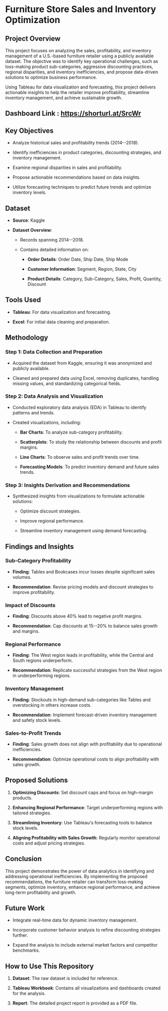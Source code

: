Furniture Store Sales and Inventory Optimization
============================================

Project Overview
----------------

This project focuses on analyzing the sales, profitability, and inventory management of a U.S.-based furniture retailer using a publicly available dataset. The objective was to identify key operational challenges, such as loss-making product sub-categories, aggressive discounting practices, regional disparities, and inventory inefficiencies, and propose data-driven solutions to optimize business performance.

Using Tableau for data visualization and forecasting, this project delivers actionable insights to help the retailer improve profitability, streamline inventory management, and achieve sustainable growth.

Dashboard Link : https://shorturl.at/SrcWr
----------------
Key Objectives
--------------

-   Analyze historical sales and profitability trends (2014--2018).

-   Identify inefficiencies in product categories, discounting strategies, and inventory management.

-   Examine regional disparities in sales and profitability.

-   Propose actionable recommendations based on data insights.

-   Utilize forecasting techniques to predict future trends and optimize inventory levels.

Dataset
-------

-   **Source**: Kaggle

-   **Dataset Overview**:

    -   Records spanning 2014--2018.

    -   Contains detailed information on:

        -   **Order Details**: Order Date, Ship Date, Ship Mode

        -   **Customer Information**: Segment, Region, State, City

        -   **Product Details**: Category, Sub-Category, Sales, Profit, Quantity, Discount

Tools Used
----------

-   **Tableau**: For data visualization and forecasting.

-   **Excel**: For initial data cleaning and preparation.

Methodology
-----------

### Step 1: Data Collection and Preparation

-   Acquired the dataset from Kaggle, ensuring it was anonymized and publicly available.

-   Cleaned and prepared data using Excel, removing duplicates, handling missing values, and standardizing categorical fields.

### Step 2: Data Analysis and Visualization

-   Conducted exploratory data analysis (EDA) in Tableau to identify patterns and trends.

-   Created visualizations, including:

    -   **Bar Charts**: To analyze sub-category profitability.

    -   **Scatterplots**: To study the relationship between discounts and profit margins.

    -   **Line Charts**: To observe sales and profit trends over time.

    -   **Forecasting Models**: To predict inventory demand and future sales trends.

### Step 3: Insights Derivation and Recommendations

-   Synthesized insights from visualizations to formulate actionable solutions:

    -   Optimize discount strategies.

    -   Improve regional performance.

    -   Streamline inventory management using demand forecasting.

Findings and Insights
---------------------

### Sub-Category Profitability

-   **Finding**: Tables and Bookcases incur losses despite significant sales volumes.

-   **Recommendation**: Revise pricing models and discount strategies to improve profitability.

### Impact of Discounts

-   **Finding**: Discounts above 40% lead to negative profit margins.

-   **Recommendation**: Cap discounts at 15--20% to balance sales growth and margins.

### Regional Performance

-   **Finding**: The West region leads in profitability, while the Central and South regions underperform.

-   **Recommendation**: Replicate successful strategies from the West region in underperforming regions.

### Inventory Management

-   **Finding**: Stockouts in high-demand sub-categories like Tables and overstocking in others increase costs.

-   **Recommendation**: Implement forecast-driven inventory management and safety stock levels.

### Sales-to-Profit Trends

-   **Finding**: Sales growth does not align with profitability due to operational inefficiencies.

-   **Recommendation**: Optimize operational costs to align profitability with sales growth.

Proposed Solutions
------------------

1.  **Optimizing Discounts**: Set discount caps and focus on high-margin products.

2.  **Enhancing Regional Performance**: Target underperforming regions with tailored strategies.

3.  **Streamlining Inventory**: Use Tableau's forecasting tools to balance stock levels.

4.  **Aligning Profitability with Sales Growth**: Regularly monitor operational costs and adjust pricing strategies.

Conclusion
----------

This project demonstrates the power of data analytics in identifying and addressing operational inefficiencies. By implementing the proposed recommendations, the furniture retailer can transform loss-making segments, optimize inventory, enhance regional performance, and achieve long-term profitability and growth.

Future Work
-----------

-   Integrate real-time data for dynamic inventory management.

-   Incorporate customer behavior analysis to refine discounting strategies further.

-   Expand the analysis to include external market factors and competitor benchmarks.

How to Use This Repository
--------------------------

1.  **Dataset**: The raw dataset is included for reference.

2.  **Tableau Workbook**: Contains all visualizations and dashboards created for the analysis.

3.  **Report**: The detailed project report is provided as a PDF file.
